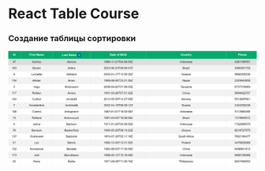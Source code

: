 # React Table Course

### Создание таблицы сортировки

![Создание таблицы сортировки](./screenshots/sorttable.png)